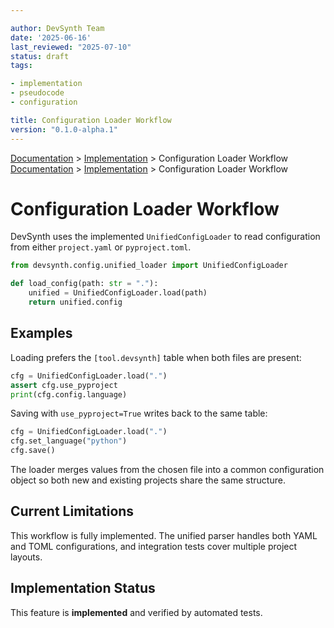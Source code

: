 ```yaml
---

author: DevSynth Team
date: '2025-06-16'
last_reviewed: "2025-07-10"
status: draft
tags:

- implementation
- pseudocode
- configuration

title: Configuration Loader Workflow
version: "0.1.0-alpha.1"
---
```

<div class="breadcrumbs">
<a href="../index.md">Documentation</a> &gt; <a href="index.md">Implementation</a> &gt; Configuration Loader Workflow
</div>

<div class="breadcrumbs">
<a href="../index.md">Documentation</a> &gt; <a href="index.md">Implementation</a> &gt; Configuration Loader Workflow
</div>

# Configuration Loader Workflow

DevSynth uses the implemented `UnifiedConfigLoader` to read configuration from
either `project.yaml` or `pyproject.toml`.

```python
from devsynth.config.unified_loader import UnifiedConfigLoader

def load_config(path: str = "."):
    unified = UnifiedConfigLoader.load(path)
    return unified.config
```

## Examples

Loading prefers the `[tool.devsynth]` table when both files are present:

```python
cfg = UnifiedConfigLoader.load(".")
assert cfg.use_pyproject
print(cfg.config.language)
```

Saving with `use_pyproject=True` writes back to the same table:

```python
cfg = UnifiedConfigLoader.load(".")
cfg.set_language("python")
cfg.save()
```

The loader merges values from the chosen file into a common configuration object so both new and existing projects share the same structure.

## Current Limitations

This workflow is fully implemented. The unified parser handles both YAML and
TOML configurations, and integration tests cover multiple project layouts.
## Implementation Status

This feature is **implemented** and verified by automated tests.
